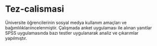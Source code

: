 # Tez-calismasi
Üniversite öğrencilerinin sosyal medya kullanım amaçları ve bağımlılıklarıincelenmiştir. Çalışmada anket uygulaması ile alınan yanıtlar SPSS uygulamasında bazı testler uygulanarak analiz ve çıkarımlar yapılmıştır.
